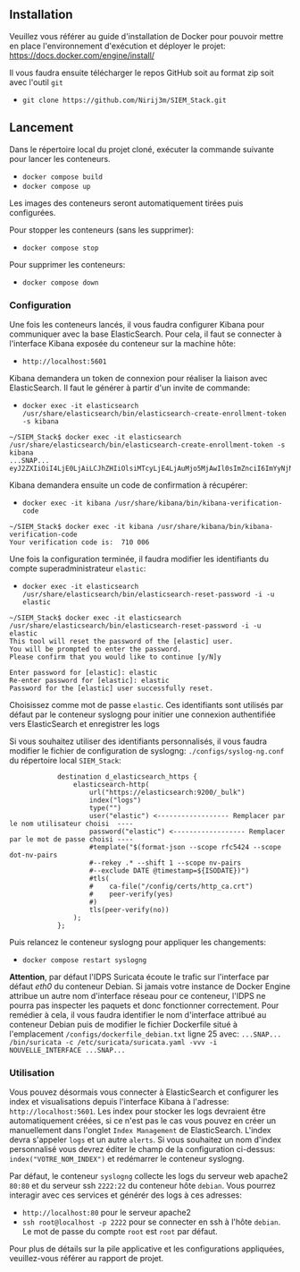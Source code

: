 ## Installation
Veuillez vous référer au guide d'installation de Docker pour pouvoir mettre en place l'environnement d'exécution
et déployer le projet: https://docs.docker.com/engine/install/

Il vous faudra ensuite télécharger le repos GitHub soit au format zip soit avec l'outil `git`
- `git clone https://github.com/Nirij3m/SIEM_Stack.git`

## Lancement
Dans le répertoire local du projet cloné, exécuter la commande suivante pour lancer les conteneurs.
- `docker compose build`
- `docker compose up`

Les images des conteneurs seront automatiquement tirées puis configurées.

Pour stopper les conteneurs (sans les supprimer):
- `docker compose stop`

Pour supprimer les conteneurs:
- `docker compose down`

### Configuration
Une fois les conteneurs lancés, il vous faudra configurer Kibana pour communiquer avec la base ElasticSearch.
Pour cela, il faut se connecter à l'interface Kibana exposée du conteneur sur la machine hôte:
- `http://localhost:5601`

Kibana demandera un token de connexion pour réaliser la liaison avec ElasticSearch. Il faut le générer à partir d'un invite de commande:
- `docker exec -it elasticsearch /usr/share/elasticsearch/bin/elasticsearch-create-enrollment-token -s kibana` 
```shell
~/SIEM_Stack$ docker exec -it elasticsearch /usr/share/elasticsearch/bin/elasticsearch-create-enrollment-token -s kibana
...SNAP...
eyJ2ZXIiOiI4LjE0LjAiLCJhZHIiOlsiMTcyLjE4LjAuMjo5MjAwIl0sImZnciI6ImYyNjNjNDY4OTdhN2E2M2NiYTA4ZGJiNGM0MzU2MzliZjYxNmFkYTEyMmQ5YTJhZTEwN2JmMDM4NzVkZTBjZGMiLCJrZXkiOiJUOE1INFprQmhiVVhyN2NYWVppdTpZUHh2dnJBQkpIVER2SGYtU012dmdBIn0=
```
Kibana demandera ensuite un code de confirmation à récupérer:
- `docker exec -it kibana /usr/share/kibana/bin/kibana-verification-code`
```shell
~/SIEM_Stack$ docker exec -it kibana /usr/share/kibana/bin/kibana-verification-code
Your verification code is:  710 006
```

Une fois la configuration terminée, il faudra modifier les identifiants du compte superadministrateur `elastic`:
- `docker exec -it elasticsearch /usr/share/elasticsearch/bin/elasticsearch-reset-password -i -u elastic`
```shell
~/SIEM_Stack$ docker exec -it elasticsearch /usr/share/elasticsearch/bin/elasticsearch-reset-password -i -u elastic
This tool will reset the password of the [elastic] user.
You will be prompted to enter the password.
Please confirm that you would like to continue [y/N]y

Enter password for [elastic]: elastic
Re-enter password for [elastic]: elastic
Password for the [elastic] user successfully reset.
```

Choisissez comme mot de passe `elastic`. Ces identifiants sont utilisés par défaut par le conteneur syslogng pour initier une connexion authentifiée vers ElasticSearch et enregistrer les logs 

Si vous souhaitez utiliser des identifiants personnalisés, il vous faudra modifier le fichier de configuration de syslogng: `./configs/syslog-ng.conf` du répertoire local `SIEM_Stack`:
```shell
            destination d_elasticsearch_https {
                elasticsearch-http(
                    url("https://elasticsearch:9200/_bulk")
                    index("logs")
                    type("")
            		user("elastic") <------------------ Remplacer par le nom utilisateur choisi  ----
            		password("elastic") <------------------ Remplacer par le mot de passe choisi ----
            		#template("$(format-json --scope rfc5424 --scope dot-nv-pairs
                    #--rekey .* --shift 1 --scope nv-pairs
                    #--exclude DATE @timestamp=${ISODATE})")
                    #tls(
                    #    ca-file("/config/certs/http_ca.crt")
                    #    peer-verify(yes)
                    #)
            		tls(peer-verify(no))
                );
            };
```
Puis relancez le conteneur syslogng pour appliquer les changements:
- `docker compose restart syslogng`

**Attention**, par défaut l'IDPS Suricata écoute le trafic sur l'interface par défaut _eth0_ du conteneur Debian. Si jamais votre instance de Docker Engine attribue un autre nom d'interface réseau pour ce conteneur, l'IDPS ne pourra pas inspecter les paquets et donc fonctionner correctement. Pour remédier à cela, il vous faudra identifier le nom d'interface attribué au conteneur Debian puis de modifier le fichier Dockerfile situé à l'emplacement `/configs/dockerfile_debian.txt` ligne 25 avec: 
`...SNAP... /bin/suricata -c /etc/suricata/suricata.yaml -vvv -i NOUVELLE_INTERFACE ...SNAP...`

### Utilisation
Vous pouvez désormais vous connecter à ElasticSearch et configurer les index et visualisations depuis l'interface Kibana à l'adresse:  `http://localhost:5601`. 
Les index pour stocker les logs devraient être automatiquement créées, si ce n'est pas le cas vous pouvez en créer un manuellement dans l'onglet `Index Management` de ElasticSearch. L'index devra s'appeler `logs` et un autre `alerts`. Si vous souhaitez un nom d'index personnalisé vous devrez éditer le champ de la configuration ci-dessus: `index("VOTRE_NOM_INDEX")` et redémarrer le conteneur syslogng.

Par défaut, le conteneur `syslogng` collecte les logs du serveur web apache2 `80:80` et du serveur ssh `2222:22` du conteneur hôte `debian`. Vous pourrez interagir avec ces services et générér des logs à ces adresses:
- `http://localhost:80` pour le serveur apache2
- `ssh root@localhost -p 2222` pour se connecter en ssh à l'hôte `debian`. Le mot de passe du compte `root` est `root` par défaut.

Pour plus de détails sur la pile applicative et les configurations appliquées, veuillez-vous référer au rapport de projet.




